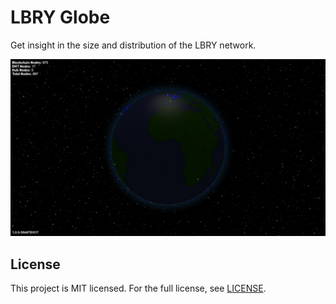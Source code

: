 # LBRY Globe

Get insight in the size and distribution of the LBRY network.

![Screenshot](/images/screenshot.png?raw=true)

## License
This project is MIT licensed. For the full license, see [LICENSE](LICENSE.md).